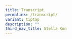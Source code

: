 ```yaml
---
title: Transcript
permalink: /transcript/
variant: tiptap
description: ""
third_nav_title: Stella Kon
---
```

